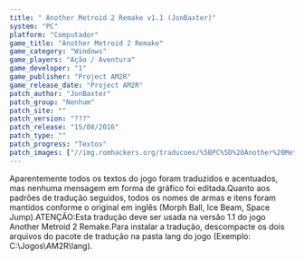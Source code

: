 ```yaml
---
title: " Another Metroid 2 Remake v1.1 (JonBaxter)"
system: "PC"
platform: "Computador"
game_title: "Another Metroid 2 Remake"
game_category: "Windows"
game_players: "Ação / Aventura"
game_developer: "1"
game_publisher: "Project AM2R"
game_release_date: "Project AM2R"
patch_author: "JonBaxter"
patch_group: "Nenhum"
patch_site: ""
patch_version: "???"
patch_release: "15/08/2016"
patch_type: ""
patch_progress: "Textos"
patch_images: ["//img.romhackers.org/traducoes/%5BPC%5D%20Another%20Metroid%202%20Remake%20-%20JonBaxter%20-%201.jpg","//img.romhackers.org/traducoes/%5BPC%5D%20Another%20Metroid%202%20Remake%20-%20JonBaxter%20-%202.jpg","//img.romhackers.org/traducoes/%5BPC%5D%20Another%20Metroid%202%20Remake%20-%20JonBaxter%20-%203.jpg"]
---
```

Aparentemente todos os textos do jogo foram traduzidos e acentuados, mas nenhuma mensagem em forma de gráfico foi editada.Quanto aos padrões de tradução seguidos, todos os nomes de armas e itens foram mantidos conforme o original em inglês (Morph Ball, Ice Beam, Space Jump).ATENÇÃO:Esta tradução deve ser usada na versão 1.1 do jogo Another Metroid 2 Remake.Para instalar a tradução, descompacte os dois arquivos do pacote de tradução na pasta lang do jogo (Exemplo: C:\Jogos\AM2R\lang).